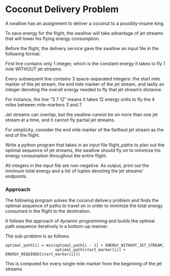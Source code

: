 # Coconut Delivery Problem

A swallow has an assignment to deliver a coconut to a possibly-insane king.

To save energy for the flight, the swallow will take advantage of jet streams that will lower his flying energy consumption.

Before the flight, the delivery service gave the swallow an input file in the following format:

First line contains only 1 integer, which is the constant energy it takes to fly 1 mile WITHOUT jet streams.

Every subsequent line contains 3 space-separated integers: the start mile marker of the jet stream,
the end mile marker of the jet stream, and lastly an integer denoting the overall energy needed to fly that jet stream’s distance.

For instance, the line “3 7 12″ means it takes 12 energy units to fly the 4 miles between mile-markers 3 and 7.

Jet streams can overlap, but the swallow cannot be on more than one jet stream at a time, and it cannot fly partial jet streams.

For simplicity, consider the end mile marker of the farthest jet stream as the end of the flight.

Write a python program that takes in an input file flight_paths to plan out the optimal sequence of jet streams,
the swallow should fly on to minimize his energy consumption throughout the entire flight.

All integers in the input file are non-negative.
As output, print out the minimum total energy and a list of tuples denoting the jet streams’ endpoints.

### Approach

The following program solves the coconut delivery problem and finds the optimal sequence of paths to travel on in order
to minimize the total energy consumed in the flight to the destination.

It follows the approach of dynamic programming and builds the optimal path sequence iteratively in a bottom-up manner.

The sub-problem is as follows:

``` 
optimal_path[i] = min(optimal_path[i - 1] + ENERGY_WITHOUT_JET_STREAM, 
                      optimal_path[start_marker[i]] + ENERGY_REQUIRED[start_marker[i]]) 
```
This is computed for every single mile marker from the beginning of the jet streams

